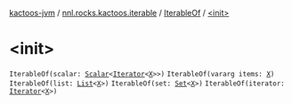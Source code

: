 [kactoos-jvm](../../index.md) / [nnl.rocks.kactoos.iterable](../index.md) / [IterableOf](index.md) / [&lt;init&gt;](./-init-.md)

# &lt;init&gt;

`IterableOf(scalar: `[`Scalar`](../../nnl.rocks.kactoos/-scalar/index.md)`<`[`Iterator`](https://kotlinlang.org/api/latest/jvm/stdlib/kotlin.collections/-iterator/index.html)`<`[`X`](index.md#X)`>>)`
`IterableOf(vararg items: `[`X`](index.md#X)`)`
`IterableOf(list: `[`List`](https://kotlinlang.org/api/latest/jvm/stdlib/kotlin.collections/-list/index.html)`<`[`X`](index.md#X)`>)`
`IterableOf(set: `[`Set`](https://kotlinlang.org/api/latest/jvm/stdlib/kotlin.collections/-set/index.html)`<`[`X`](index.md#X)`>)`
`IterableOf(iterator: `[`Iterator`](https://kotlinlang.org/api/latest/jvm/stdlib/kotlin.collections/-iterator/index.html)`<`[`X`](index.md#X)`>)`